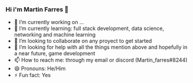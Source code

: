 ### Hi i'm Martin Farres 👋

- 🔭 I’m currently working on ...
- 🌱 I’m currently learning: full  stack development, data science, networking and machine learning
- 👯 I’m looking to collaborate on any proyect to get started
- 🤔 I’m looking for help with all the things mention above and hopefully in a near future, game development
- 📫 How to reach me: through my email or discord (Martin_farres#8244)
- 😄 Pronouns: He/Him
- ⚡ Fun fact: Yes

